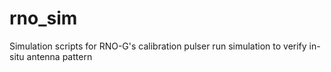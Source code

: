 # rno_sim
Simulation scripts for RNO-G's calibration pulser run simulation to verify in-situ antenna pattern
